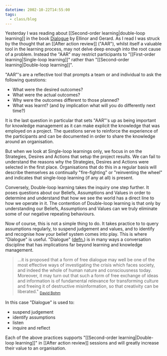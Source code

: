 ```yaml
---
datetime: 2002-10-22T14:55:00
tags:
  - class/blog
---
```

Yesterday I was reading about [[Second-order learning|double-loop learning]] in the book [Dialogue](http://www.thedialoguegrouponline.com/book.html) by Ellinor and Gerard. As I read I was struck by the thought that an [[After action review]] ("AAR"), whilst itself a valuable tool in the learning process, may not delve deep enough into the root cause of a problem. Instead the "AAR" may restrict participants to "[[First-order learning|Single-loop learning]]" rather than "[[Second-order learning|Double-loop learning]]".

"AAR"'s are a reflective tool that prompts a team or and individual to ask the following questions:

- What were the desired outcomes?
- What were the actual outcomes?
- Why were the outcomes different to those planned?
- What was learnt? (and by implication what will you do differently next time?)

It is the last question in particular that sets "AAR"'s up as being important for knowledge management as it can make explicit the knowledge that was employed on a project. The questions serve to reinforce the experience of the participants and can be documented in order to share the knowledge around an organisation.

But when we look at Single-loop learnings only, we focus in on the Strategies, Desires and Actions that setup the project results. We can fail to understand the reasons why the Strategies, Desires and Actions were selected in the first place. Organisations that do this in a regular basis will describe themselves as continually "fire-fighting" or "reinventing the wheel" and indicates that single-loop learning (if any at all) is present.

Conversely, Double-loop learning takes the inquiry one step further. It poses questions about our Beliefs, Assumptions and Values in order to determine and understand that how we see the world has a direct line to how we operate in it. The contention of Double-loop learning is that only by understanding our Beliefs, Assumptions and Values can we truly eliminate some of our negative repeating behaviours.

Now of course, this is not a simple thing to do. It takes practice to to query assumptions regularly, to suspend judgement and values, and to identify and recognise how your belief system comes into play. This is where "Dialogue" is useful.
"Dialogue" ([defn.](http://thedialoguegrouponline.com/whatsdialogue.html)) is in many ways a conversation discipline that has implications far beyond learning and knowledge management.
 
> ...it is proposed that a form of free dialogue may well be one of the most effective ways of investigating the crisis which faces society, and indeed the whole of human nature and consciousness today. Moreover, it may turn out that such a form of free exchange of ideas and information is of fundamental relevance for transforming culture and freeing it of destructive misinformation, so that creativity can be liberated." <sub>[David Bohm](http://www.muc.de/heuvel/bohm/)</sub>

In this case "Dialogue" is used to:
- suspend judgement
- identify assumptions
- listen
- inquire and reflect

Each of the above practices supports "[[Second-order learning|Double-loop learning]]" in [[After action review]] sessions and will greatly increase their value to an organisation.

